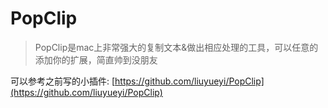 # PopClip
> PopClip是mac上非常强大的复制文本&做出相应处理的工具，可以任意的添加你的扩展，简直帅到没朋友

可以参考之前写的小插件: [https://github.com/liuyueyi/PopClip](https://github.com/liuyueyi/PopClip)
